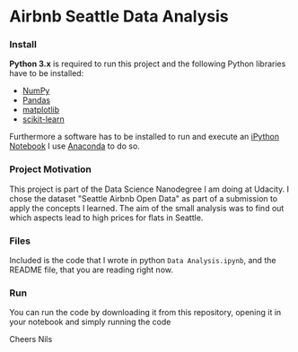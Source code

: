# Airbnb Seattle Data Analysis
 
### Install

**Python 3.x** is required to run this project and the following Python libraries have to be installed:

- [NumPy](http://www.numpy.org/)
- [Pandas](http://pandas.pydata.org)
- [matplotlib](http://matplotlib.org/)
- [scikit-learn](http://scikit-learn.org/stable/)

Furthermore a software has to be installed to run and execute an [iPython Notebook](http://ipython.org/notebook.html) 
I use [Anaconda](https://www.continuum.io/downloads) to do so.

### Project Motivation
This project is part of the Data Science Nanodegree I am doing at Udacity. I chose the dataset "Seattle Airbnb Open Data" as part of a submission to apply the concepts I learned. The aim of the small analysis was to find out which aspects lead to high prices for flats in Seattle.

### Files 
Included is the code that I wrote in python `Data Analysis.ipynb`, and the README file, that you are reading right now.

### Run
You can run the code by downloading it from this repository, opening it in your notebook and simply running the code


Cheers
Nils
